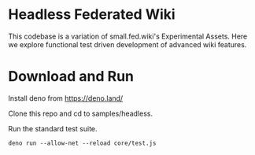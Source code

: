 # Headless Federated Wiki

This codebase is a variation of small.fed.wiki's Experimental Assets.
Here we explore functional test driven development of advanced wiki features.

# Download and Run

Install deno from https://deno.land/

Clone this repo and cd to samples/headless.

Run the standard test suite.
```
deno run --allow-net --reload core/test.js
```